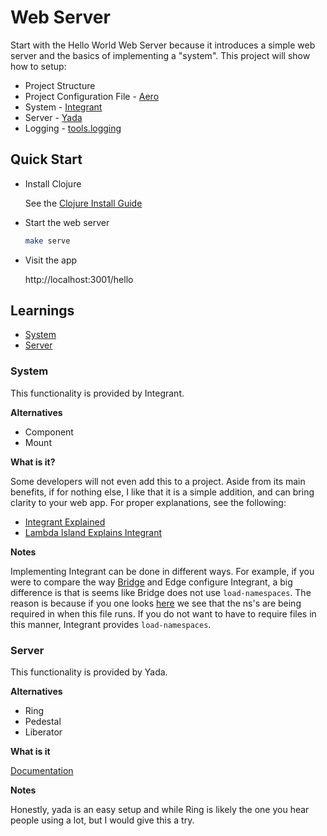 # Web Server

Start with the Hello World Web Server because it introduces a simple web server and the basics of implementing a "system". This project will show how to setup:

- Project Structure
- Project Configuration File - [Aero](https://github.com/juxt/aero)
- System - [Integrant](https://github.com/weavejester/integrant)
- Server - [Yada](https://github.com/juxt/yada)
- Logging - [tools.logging](https://github.com/clojure/tools.logging)

## Quick Start

- Install Clojure

  See the [Clojure Install Guide](https://clojure.org/guides/getting_started)

- Start the web server

  ```bash
  make serve
  ```

- Visit the app

  http://localhost:3001/hello

## Learnings

- [System](#system)
- [Server](#server)

### System

This functionality is provided by Integrant.

**Alternatives**

- Component
- Mount

**What is it?**

Some developers will not even add this to a project. Aside from its main benefits, if for nothing else, I like that it is a simple addition, and can bring clarity to your web app. For proper explanations, see the following:

- [Integrant Explained](https://skillsmatter.com/skillscasts/9820-enter-integrant-a-micro-framework-for-data-driven-architecture-with-james-reeves)
- [Lambda Island Explains Integrant](https://lambdaisland.com/episodes/integrant)

**Notes**

Implementing Integrant can be done in different ways. For example, if you were to compare the way [Bridge](https://github.com/robert-stuttaford/bridge) and Edge configure Integrant, a big difference is that is seems like Bridge does not use `load-namespaces`. The reason is because if you one looks [here](https://github.com/robert-stuttaford/bridge/blob/master/src/bridge/service.clj#L23) we see that the ns's are being required in when this file runs. If you do not want to have to require files in this manner, Integrant provides `load-namespaces`.

### Server

This functionality is provided by Yada.

**Alternatives**

- Ring
- Pedestal
- Liberator

**What is it**

[Documentation](https://juxt.pro/yada/manual/index.html#the-simple-way-construct-your-own)

**Notes**

Honestly, yada is an easy setup and while Ring is likely the one you hear people using a lot, but I would give this a try.
